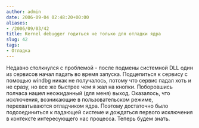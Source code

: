 ```yaml
---
author: admin
date: 2006-09-04 02:48:20+00:00
aliases:
- /2006/09/03/42
title: Kernel debugger годиться не только для отладки ядра
slug: 42
tags:
- Отладка
---
```


Недавно столкнулся с проблемой - после подмены системной DLL один из сервисов начал падать во время запуска. Подцепиться к сервису с помощью windbg никак не получалось, потому что сервис падал хоть и не сразу, но все же быстрее чем я жал на кнопки. Поборовшись полчаса нашел неожиданный (для меня) выход. Оказалось, что исключения, возникающие в пользовательском режиме, перехватываются отладчиком ядра. Поэтому достаточно было подсоединиться к падающей системе и дождаться первого исключения в контексте интересующего нас процесса. Теперь будем знать.
